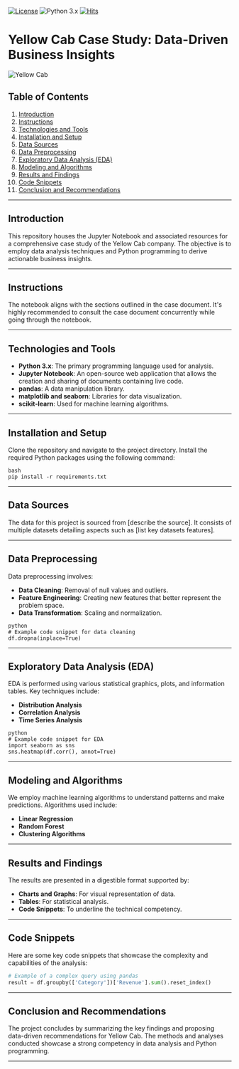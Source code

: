 [![License](https://img.shields.io/badge/License-MIT-red.svg)](https://github.com/zhangqi0210/Yellow_Cab/blob/main/LICENSE)
![Python 3.x](https://img.shields.io/badge/python-3.x-blue.svg)
[![Hits](https://hits.seeyoufarm.com/api/count/incr/badge.svg?url=https%3A%2F%2Fgithub.com%2Fzhangqi0210%2FYellow_Cab&count_bg=%2379C83D&title_bg=%23555555&icon=&icon_color=%23E7E7E7&title=hits&edge_flat=false)](https://hits.seeyoufarm.com)
# Yellow Cab Case Study: Data-Driven Business Insights
![Yellow Cab](dataset_cover.jpg)

## Table of Contents

1. [Introduction](#introduction)
2. [Instructions](#instructions)
3. [Technologies and Tools](#technologies-and-tools)
4. [Installation and Setup](#installation-and-setup)
5. [Data Sources](#data-sources)
6. [Data Preprocessing](#data-preprocessing)
7. [Exploratory Data Analysis (EDA)](#exploratory-data-analysis)
8. [Modeling and Algorithms](#modeling-and-algorithms)
9. [Results and Findings](#results-and-findings)
10. [Code Snippets](#code-snippets)
11. [Conclusion and Recommendations](#conclusion-and-recommendations)

---

## Introduction

This repository houses the Jupyter Notebook and associated resources for a comprehensive case study of the Yellow Cab company. The objective is to employ data analysis techniques and Python programming to derive actionable business insights.

---

## Instructions

The notebook aligns with the sections outlined in the case document. It's highly recommended to consult the case document concurrently while going through the notebook.

---

## Technologies and Tools

- **Python 3.x**: The primary programming language used for analysis.
- **Jupyter Notebook**: An open-source web application that allows the creation and sharing of documents containing live code.
- **pandas**: A data manipulation library.
- **matplotlib and seaborn**: Libraries for data visualization.
- **scikit-learn**: Used for machine learning algorithms.

---

## Installation and Setup

Clone the repository and navigate to the project directory. Install the required Python packages using the following command:

```
bash
pip install -r requirements.txt
```

---

## Data Sources

The data for this project is sourced from [describe the source]. It consists of multiple datasets detailing aspects such as [list key datasets features].

---

## Data Preprocessing

Data preprocessing involves:

- **Data Cleaning**: Removal of null values and outliers.
- **Feature Engineering**: Creating new features that better represent the problem space.
- **Data Transformation**: Scaling and normalization.

```
python
# Example code snippet for data cleaning
df.dropna(inplace=True)
```

---

## Exploratory Data Analysis (EDA)

EDA is performed using various statistical graphics, plots, and information tables. Key techniques include:

- **Distribution Analysis**
- **Correlation Analysis**
- **Time Series Analysis**

```
python
# Example code snippet for EDA
import seaborn as sns
sns.heatmap(df.corr(), annot=True)
```

---

## Modeling and Algorithms

We employ machine learning algorithms to understand patterns and make predictions. Algorithms used include:

- **Linear Regression**
- **Random Forest**
- **Clustering Algorithms**

---

## Results and Findings

The results are presented in a digestible format supported by:

- **Charts and Graphs**: For visual representation of data.
- **Tables**: For statistical analysis.
- **Code Snippets**: To underline the technical competency.

---

## Code Snippets

Here are some key code snippets that showcase the complexity and capabilities of the analysis:

```python
# Example of a complex query using pandas
result = df.groupby(['Category'])['Revenue'].sum().reset_index()
```

---

## Conclusion and Recommendations

The project concludes by summarizing the key findings and proposing data-driven recommendations for Yellow Cab. The methods and analyses conducted showcase a strong competency in data analysis and Python programming.

---

